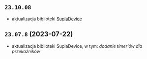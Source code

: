 ## `23.10.08`

- aktualizacja biblioteki [SuplaDevice](https://github.com/SUPLA/supla-device/blob/main/CHANGELOG.md#2310-2023-10-02)

## `23.07.8` (2023-07-22)

- aktualizacja biblioteki SuplaDevice, w tym: _dodanie timer'ów dla przekaźników_